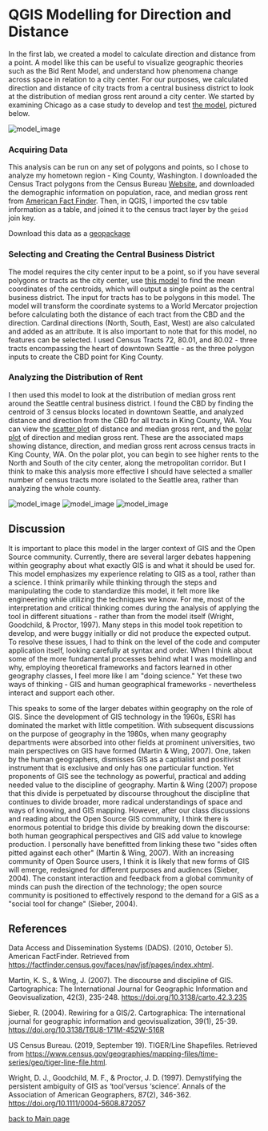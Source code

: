 # QGIS Modelling for Direction and Distance
In the first lab, we created a model to calculate direction and distance from a point. A model like this can be useful to visualize geographic theories such as the Bid Rent Model, and understand how phenomena change across space in relation to a city center. 
For our purposes, we calculated direction and distance of city tracts from a central business district to look at the distribution of median gross rent around a city center. We started by examining Chicago as a case study to develop and test [the model](Dist_and_dir_updated.model3), pictured below.  

![model_image](https://caseylilley.github.io/DistanceDirectionModel.PNG)

### Acquiring Data
This analysis can be run on any set of polygons and points, so I chose to analyze my hometown region - King County, Washington. I downloaded the Census Tract polygons from the Census Bureau [Website](https://www.census.gov/geographies/mapping-files/time-series/geo/tiger-line-file.html), and downloaded the demographic information on population, race, and median gross rent from [American Fact Finder](https://factfinder.census.gov/faces/nav/jsf/pages/index.xhtml). Then, in QGIS, I imported the csv table information as a table, and joined it to the census tract layer by the `geiod` join key. 

Download this data as a [geopackage](https://caseylilley.github.io/King_County_Tracts.gpkg)

### Selecting and Creating the Central Business District
The model requires the city center input to be a point, so if you have several polygons or tracts as the city center, use [this model](CBD_as_point.model3) to find the mean coordinates of the centroids, which will output a single point as the central business district. The input for tracts has to be polygons in this model. The model will transform the coordinate systems to a World Mercator projection before calculating both the distance of each tract from the CBD and the direction. Cardinal directions (North, South, East, West) are also calculated and added as an attribute. It is also important to note that for this model, no features can be selected. I used Census Tracts 72, 80.01, and 80.02 - three tracts encompassing the heart of downtown Seattle - as the three polygon inputs to create the CBD point for King County.

### Analyzing the Distribution of Rent
I then used this model to look at the distribution of median gross rent around the Seattle central business district. I found the CBD by finding the centroid of 3 census blocks located in downtown Seattle, and analyzed distance and direction from the CBD for all tracts in King County, WA. You can view the [scatter plot](https://caseylilley.github.io/scatter_plot_distance.html) of distance and median gross rent, and the [polar plot](https://caseylilley.github.io/polarplot_direction.html) of direction and median gross rent. These are the associated maps showing distance, direction, and median gross rent across census tracts in King County, WA. On the polar plot, you can begin to see higher rents to the North and South of the city center, along the metropolitan corridor. But I think to make this analysis more effective I should have selected a smaller number of census tracts more isolated to the Seattle area, rather than analyzing the whole county. 

![model_image](https://caseylilley.github.io/DistanceSeattle.png)
![model_image](https://caseylilley.github.io/DirectionSeattle.png)
![model_image](https://caseylilley.github.io/MedGrossRent.png)

## Discussion
It is important to place this model in the larger context of GIS and the Open Source community. Currently, there are several larger debates happening within geography about what exactly GIS is and what it should be used for. This model emphasizes my experience relating to GIS as a tool, rather than a science. I think primarily while thinking through the steps and manipulating the code to standardize this model, it felt more like engineering while utilizing the techniques we know. For me, most of the interpretation and critical thinking comes during the analysis of applying the tool in different situations - rather than from the model itself (Wright, Goodchild, & Proctor, 1997). Many steps in this model took repetition to develop, and were buggy initially or did not produce the expected output. To resolve these issues, I had to think on the level of the code and computer application itself, looking carefully at syntax and order. When I think  about some of the more fundamental processes behind what I was modelling and why, employing theoretical frameworks and factors learned in other geography classes, I feel more like I am "doing science." Yet these two ways of thinking - GIS and human geographical frameworks - nevertheless interact and support each other.  

This speaks to some of the larger debates within geography on the role of GIS. Since the development of GIS technology in the 1960s, ESRI has dominated the market with little competition. With subsequent discussions on the purpose of geography in the 1980s, when many geography departments were absorbed into other fields at prominent universities, two main perspectives on GIS have formed (Martin & Wing, 2007). One, taken by the human geographers, dismisses GIS as a captialist and positivist instrument that is exclusive and only has one particular function. Yet proponents of GIS see the technology as powerful, practical and adding needed value to the discipline of geography. Martin & Wing (2007) propose that this divide is perpetuated by discourse throughout the discipline that continues to divide broader, more radical understandings of space and ways of knowing, and GIS mapping. However, after our class discussions and reading about the Open Source GIS community, I think there is enormous potential to bridge this divide by breaking down the discourse: both human geographical perspectives and GIS add value to knowlege production. I personally have benefitted from linking these two "sides often pitted against each other" (Martin & Wing, 2007). With an increasing community of Open Source users, I think it is likely that new forms of GIS will emerge, redesigned for different purposes and audiences (Sieber, 2004). The constant interaction and feedback from a global community of minds can push the direction of the technology; the open source community is positioned to effectively respond to the demand for a GIS as a "social tool for change" (Sieber, 2004).  

## References
Data Access and Dissemination Systems (DADS). (2010, October 5). American FactFinder. Retrieved from https://factfinder.census.gov/faces/nav/jsf/pages/index.xhtml.

Martin, K. S., & Wing, J. (2007). The discourse and discipline of GIS. Cartographica: The International Journal for Geographic Information and Geovisualization, 42(3), 235-248. https://doi.org/10.3138/carto.42.3.235

Sieber, R. (2004). Rewiring for a GIS/2. Cartographica: The international journal for geographic information and geovisualization, 39(1), 25-39. https://doi.org/10.3138/T6U8-171M-452W-516R

US Census Bureau. (2019, September 19). TIGER/Line Shapefiles. Retrieved from https://www.census.gov/geographies/mapping-files/time-series/geo/tiger-line-file.html.

Wright, D. J., Goodchild, M. F., & Proctor, J. D. (1997). Demystifying the persistent ambiguity of GIS as ‘tool’versus ‘science’. Annals of the Association of American Geographers, 87(2), 346-362. https://doi.org/10.1111/0004-5608.872057


[back to Main page](README.md)
